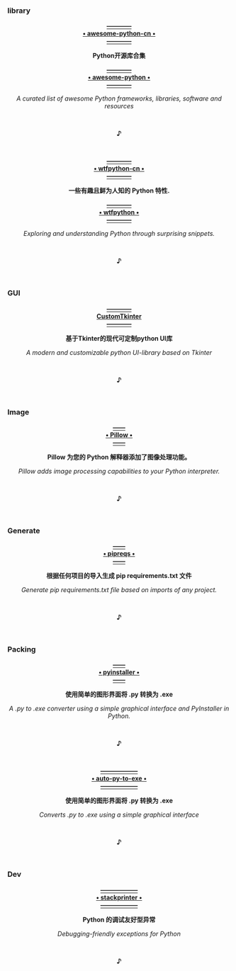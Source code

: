 ### library
  
  <p align="center"><a href="https://github.com/jobbole/awesome-python-cn">
                                                       <b>————<br>• awesome-python-cn •<br>————</b>
  </a></p>
  <p align="center">                                           <b>Python开源库合集</b></p>
  <p align="center"><a href="https://github.com/vinta/awesome-python">
                                                         <b>————<br>• awesome-python •<br>————</b>
  </a></p>
  <p align="center">                 <i>A curated list of awesome Python frameworks, libraries, software and resources</i></p>
  <br><p align="center"><b>♪</b></p><br>

  <p align="center"><a href="https://github.com/leisurelicht/wtfpython-cn">
                                                         <b>————<br>• wtfpython-cn •<br>————</b>
  </a></p>
  <p align="center">                                           <b>一些有趣且鲜为人知的 Python 特性.</b></p>
  <p align="center"><a href="https://github.com/satwikkansal/wtfpython">
                                                         <b>————<br>• wtfpython •<br>————</b>
  </a></p>
  <p align="center">                 <i>Exploring and understanding Python through surprising snippets.</i></p>
  <br><p align="center"><b>♪</b></p><br>

### GUI
  <p align="center"><a href="https://github.com/TomSchimansky/CustomTkinter">
                                                         <b>————<br>CustomTkinter<br>————</b>
  </a></p>
  <p align="center">                               <b>基于Tkinter的现代可定制python UI库</b></p>
  <p align="center">                    <i>A modern and customizable python UI-library based on Tkinter</i></p>
  <br><p align="center"><b>♪</b></p><br>


### Image
  <p align="center"><a href="https://github.com/python-pillow/Pillow">
                                                         <b>——<br>• Pillow •<br>——</b>
  </a></p>
  <p align="center">                               <b>Pillow 为您的 Python 解释器添加了图像处理功能。</b></p>
  <p align="center">        <i>Pillow adds image processing capabilities to your Python interpreter.</i></p>
  <br><p align="center"><b>♪</b></p><br>

### Generate
  <p align="center"><a href="https://github.com/bndr/pipreqs">
                                                                 <b>——<br>• pipreqs •<br>——</b>
  </a></p>
  <p align="center">                               <b>根据任何项目的导入生成 pip requirements.txt 文件</b></p>
  <p align="center">              <i>Generate pip requirements.txt file based on imports of any project.</i></p>
  <br><p align="center"><b>♪</b></p><br>

### Packing
  <p align="center"><a href="https://github.com/brentvollebregt/auto-py-to-exe">
                                                         <b>——<br>• pyinstaller •<br>——</b>
  </a></p>
  <p align="center">                               <b>使用简单的图形界面将 .py 转换为 .exe</b></p>
  <p align="center">          <i>A .py to .exe converter using a simple graphical interface and PyInstaller in Python.</i></p>
  <br><p align="center"><b>♪</b></p><br>
  
  <p align="center"><a href="https://github.com/brentvollebregt/auto-py-to-exe">
                                                         <b>——————<br>• auto-py-to-exe •<br>——————</b>
  </a></p>
  <p align="center">                               <b>使用简单的图形界面将 .py 转换为 .exe</b></p>
  <p align="center">                         <i>Converts .py to .exe using a simple graphical interface</i></p>
  <br><p align="center"><b>♪</b></p><br>


### Dev
  <p align="center"><a href="https://github.com/cknd/stackprinter">
                                                         <b>——————<br>• stackprinter •<br>——————</b>
  </a></p>
  <p align="center">                               <b>Python 的调试友好型异常</b></p>
  <p align="center">                         <i>Debugging-friendly exceptions for Python</i></p>
  <br><p align="center"><b>♪</b></p><br>
